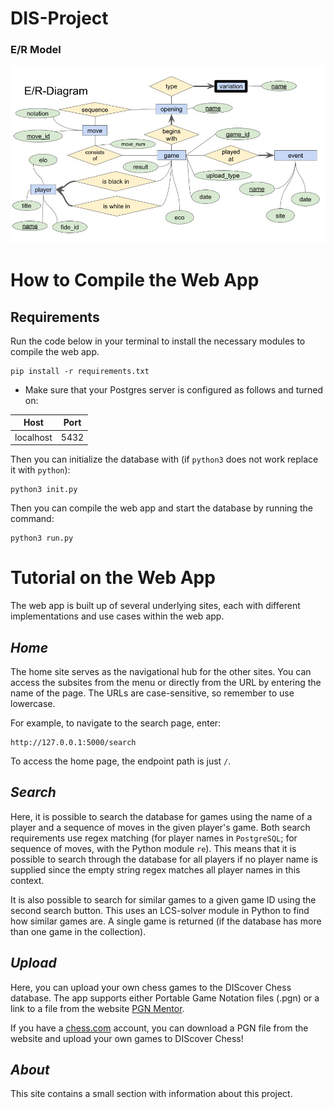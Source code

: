 # DIS-Project

### E/R Model
![](er_model.jpg)

# How to Compile the Web App

## Requirements
Run the code below in your terminal to install the necessary modules to compile the web app.

```
pip install -r requirements.txt
```

* Make sure that your Postgres server is configured as follows and turned on:

| Host      | Port |
|-----------|------|
| localhost | 5432 |

Then you can initialize the database with (if `python3` does not work replace it with `python`):

```
python3 init.py
```

Then you can compile the web app and start the database by running the command:

```
python3 run.py
```

# Tutorial on the Web App

The web app is built up of several underlying sites, each with different implementations and use cases within the web app.

## _Home_
The home site serves as the navigational hub for the other sites. You can access the subsites from the menu or directly from the URL by entering the name of the page. The URLs are case-sensitive, so remember to use lowercase.

For example, to navigate to the search page, enter:
```
http://127.0.0.1:5000/search
```

To access the home page, the endpoint path is just `/`.

## _Search_
Here, it is possible to search the database for games using the name of a player and a sequence of moves in the given player's game. Both search requirements use regex matching (for player names in `PostgreSQL`; for sequence of moves, with the Python module `re`). This means that it is possible to search through the database for all players if no player name is supplied since the empty string regex matches all player names in this context.

It is also possible to search for similar games to a given game ID using the second search button. This uses an LCS-solver module in Python to find how similar games are. A single game is returned (if the database has more than one game in the collection).

## _Upload_
Here, you can upload your own chess games to the DIScover Chess database. The app supports either Portable Game Notation files (.pgn) or a link to a file from the website [PGN Mentor](https://www.pgnmentor.com/files.html).

If you have a [chess.com](https://www.chess.com) account, you can download a PGN file from the website and upload your own games to DIScover Chess!

## _About_
This site contains a small section with information about this project.
